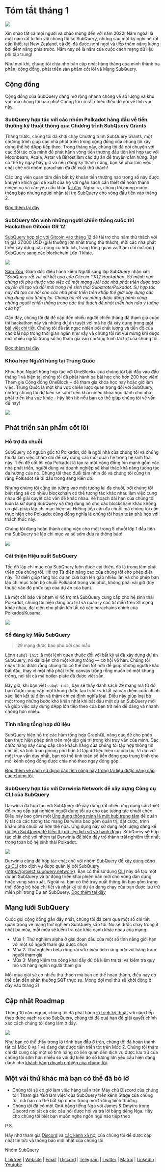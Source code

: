 # Tóm tắt tháng 1

![](https://miro.medium.com/max/1400/1*2IMAaY-YYyAdl7YfZqHTAg.png)

Xin chào tất cả mọi người và chào mừng đến với năm 2022! Năm ngoái là một năm rất to lớn với chúng tôi tại SubQuery, nhưng sau một kỳ nghỉ hè rất cần thiết tại New Zealand, cả đội đã được nghỉ ngơi và tiếp thêm năng lượng bởi tiềm năng phía trước. Năm nay sẽ là năm của cuộc cách mạng dữ liệu phi tập trung!

Như mọi khi, chúng tôi chia nhỏ bản cập nhật hàng tháng của mình thành ba phần; cộng đồng, phát triển sản phẩm cốt lõi và Mạng SubQuery.

## Cộng đồng

Cộng đồng của SubQuery đang mở rộng nhanh chóng về số lượng và khu vực mà chúng tôi bao phủ! Chúng tôi có rất nhiều điều để nói về lĩnh vực này.

### SubQuery hợp tác với các nhóm Polkadot hàng đầu về tiền thưởng kỹ thuật thông qua Chương trình SubQuery Grants

Tháng trước, chúng tôi đã khởi chạy Chương trình SubQuery Grants, một chương trình giúp các nhà phát triển trong cộng đồng của chúng tôi xây dựng thế hệ dApp tiếp theo. Trong tháng này, chúng tôi đã nói chuyện với các đối tác của mình để phát hành vòng tiền thưởng đầu tiên khi hợp tác với Moonbeam, Acala, Astar và Bifrost làm các dự án để truyền cảm hứng. Bạn có thể ký ngay bây giờ và nếu đăng ký thành công, bạn sẽ phải làm việc chặt chẽ với nhóm parachain đã đề xuất thử thách!

Các ứng viên quan tâm đến bất kỳ khoản tiền thưởng nào trong số này được khuyến khích gửi đề xuất của họ với ngân sách cần thiết để hoàn thành nhiệm vụ và các yêu cầu khác [tại đây](https://docs.google.com/forms/d/e/1FAIpQLSfmMazkebKwNTWThBkVGaxf2Bg8s4aWZ0ZhwiMCtc9kv4sJHQ/viewform). Ngoài ra, chúng tôi mong muốn thông báo nhưng người nhận tài trợ SubQuery cho vòng đầu tiên vào tháng 2.

[Đọc thêm tại đây](https://subquery.medium.com/subquery-partners-with-leading-polkadot-teams-on-technical-bounties-via-the-subquery-grants-d40453788435)

### SubQuery tôn vinh những người chiến thắng cuộc thi Hackathon Gitcoin GR 12

[SubQuery hợp tác với Gitcoin vào tháng 12](https://subquery.medium.com/subquery-announces-gitcoin-hackathon-16c9d18753a) để tài trợ cho năm thử thách với trị giá 37.000 USD (giải thưởng lớn nhất trong thử thách), mời các nhà phát triển xây dựng các công cụ hữu ích, trang tổng quan và thậm chí mở rộng SubQuery sang các blockchain Lớp-1 khác.

![](https://miro.medium.com/max/1400/1*BUq3ah1ULNnvLjqxv_vzlQ.png)

[Sam Zou](https://twitter.com/zoujialiu), Giám đốc điều hành kiêm Người sáng lập SubQuery nhận xét: “_SubQuery rất vui với kết quả của Gitcoin GR12 Hackathon. Sứ mệnh của chúng tôi phụ thuộc vào việc có một mạng lưới các nhà phát triển được trao quyền để tạo và đổi mới trong hệ sinh thái Substrate/Polkadot. Sự hợp tác này đã tạo cơ hội cho các nhà phát triển trên khắp thế giới xây dựng các ứng dụng của tương lai. Chúng tôi rất vui mừng được đồng hành cùng những người chiến thắng trong các thử thách để phát triển hơn nữa ý tưởng của họ_”

Gần đây, chúng tôi đã đề cập đến nhiều người chiến thắng đã tham gia cuộc thi hackathon này và những dự án tuyệt vời mà họ đã xây dựng trong [một bài viết chi tiết](https://subquery.medium.com/subquery-celebrates-winners-of-gitcoin-gr-12-hackathon-7486afaeab29). Chúng tôi đã rất ngạc nhiên bởi chất lượng và tiến độ của các bài nộp trong thời gian ngắn như vậy và chúng tôi rất vui mừng khi được mời nhiều người trong số họ tham gia vào chương trình tài trợ của chúng tôi.

[Đọc thêm tại đây](https://subquery.medium.com/subquery-celebrates-winners-of-gitcoin-gr-12-hackathon-7486afaeab29)

### Khóa học Người hùng tại Trung Quốc

Khóa học Người hùng hợp tác với OneBlock+ của chúng tôi bắt đầu vào đầu tháng 1 và hiện tại chúng tôi đã phát hành ba bài học cho hơn 200 học viên! Tham gia Cộng đồng OneBlock + để tham gia khóa học này hoặc giờ làm việc. Trung Quốc là một khu vực chiến lược quan trọng đối với SubQuery, nhưng chúng tôi dự kiến sẽ sớm triển khai nhiều khóa học dành cho nhà phát triển khu vực khác - hãy liên hệ nếu bạn có thể giúp chúng tôi về vấn đề này!

![](https://miro.medium.com/max/1400/1*_8N000hX1WBM79ZbFyhvYQ.png)

## Phát triển sản phẩm cốt lõi

### Hỗ trợ đa chuỗi

SubQuery có nguồn gốc từ Polkadot, đó là ngôi nhà của chúng tôi và chúng tôi đã làm việc chăm chỉ để xây dựng các mối quan hệ trong hệ sinh thái này. Tiền đề cốt lõi của Polkadot là tạo ra một cộng đồng lớn mạnh gồm các nhà phát triển, người dùng và doanh nghiệp sẽ khai thác khả năng tương tác đa hướng của nó. Chúng tôi theo đuổi tầm nhìn đó và chúng tôi cũng tin rằng Polkadot sẽ đi đầu trong sáng kiến đó.

Nhưng chúng tôi cũng tin tưởng vào một tương lai đa chuỗi, bởi chúng tôi biết rằng sẽ có nhiều blockchain có thể tương tác khác nhau làm việc cùng nhau để giải quyết các vấn đề khác nhau. Kế hoạch dài hạn của chúng tôi luôn là sử dụng SubQuery và ứng dụng nó cho các blockchain khác không có giải pháp lập chỉ mục hiện tại. Hướng tiếp cận đa chuỗi mà chúng tôi cần thực hiện cho Polkadot cũng đồng nghĩa là chúng tôi hoàn toàn phù hợp với thách thức này.

Chúng tôi đang hoàn thành công việc cho một trong 5 chuỗi lớp 1 đầu tiên mà SubQuery sẽ lập chỉ mục và sẽ sớm đưa ra thông báo!

![](https://miro.medium.com/max/1400/1*jD1n5MSjeatjiaF5hY-Wjg.png)

### Cải thiện Hiệu suất SubQuery

Tốc độ lập chỉ mục của SubQuery luôn được cải thiện, đó là trọng tâm phát triển của chúng tôi. Hỗ trợ Từ điển nâng cao của chúng tôi cho phép điều này. Từ điển giúp tăng tốc dự án của bạn lên gấp nhiều lần và cho phép bạn lập chỉ mục toàn bộ chuỗi Polkadot trong vài phút, không phải vài giờ (tùy thuộc vào độ phức tạp của dự án của bạn).

Là một chỉ báo về phạm vi hỗ trợ mà SubQuery cung cấp cho hệ sinh thái Polkadot, chúng tôi hiện đang lưu trữ và quản lý các từ điển trên 31 mạng khác nhau, đại diện cho phần lớn tất cả các parachains chính của Polkadot/Kusama.

![](https://miro.medium.com/max/1400/1*WeMY5WnWZ_jvllxidhycUA.png)

### Sổ đăng ký Mẫu SubQuery

> 29 mạng được bao phủ bởi các mẫu

Lệnh `subql init` là một lệnh quen thuộc đối với bất kỳ ai đã xây dựng dự án SubQuery; nó đại diện cho một khung trống — cơ hội vô hạn. Chúng tôi nhận thức được rằng chúng tôi có thể làm tốt hơn để giúp những người khác bắt đầu, thay vì một nhà phát triển canvas trống rỗng muốn có một khung trống, nơi tất cả mã boiler-plate đã được viết sẵn.

Bây giờ, khi bạn viết `subql init`, bạn sẽ thấy danh sách 29 mạng mà từ đó bạn được cung cấp một khung được tạo trước với tất cả các điểm cuối chính xác, liên kết từ điển và thậm chí cả định nghĩa loại. Điều này giúp loại bỏ một trong những bước khó khăn nhất khi bắt đầu một dự án SubQuery mới và giúp việc xây dựng dApp lớn tiếp theo của bạn trở nên dễ dàng và nhanh chóng hơn nhiều.

### Tính năng tổng hợp dữ liệu

SubQuery hiện hỗ trợ các hàm tổng hợp GraphQL nâng cao để cho phép bạn thực hiện phép tính trên một tập giá trị trong khi truy vấn của mình. Các chức năng này cung cấp cho khách hàng của chúng tôi tập hợp thông tin chi tiết và tính toán phong phú hơn từ tập dữ liệu hiện có của họ. Ví dụ: với một truy vấn duy nhất, bạn có thể tính toán số tiền đóng góp trung bình cho mỗi kênh cộng đồng được chia nhỏ theo ngày đóng góp.

[Đọc thêm về cách sử dụng các tính năng này trong tài liệu được nâng cấp của chúng tôi.](https://doc.subquery.network/query/aggregate/)

### SubQuery hợp tác với Darwinia Network để xây dựng Công cụ CLI của SubQuery

Darwinia đã hợp tác với SubQuery để xây dựng rất nhiều ứng dụng cần thiết để cung cấp trải nghiệm người dùng tối ưu cho các tương tác chuỗi chéo. Điều này bao gồm một [Ứng dụng thông minh là một hub trung tâm](https://apps.darwinia.network/) để quản lý tất cả các tương tác mạng Darwinia bao gồm quản trị, đặt cược, trình khám phá chuỗi và hơn thế nữa. Ứng dụng này sử dụng một lượng đáng kể [dữ liệu SubQuery để hiển thị dữ liệu lịch sử và hành động](https://explorer.subquery.network/subquery/darwinia-network/smart-app-crab). SubQuery sẽ hợp tác chặt chẽ với nhóm tại Darwinia để biến đây trở thành trải nghiệm tốt nhất trong toàn bộ hệ sinh thái Polkadot.

![](https://miro.medium.com/max/1200/1*bL2Csj9qyamD7txAheCTIg.gif)

Darwinia cũng đã hợp tác chặt chẽ với nhóm SubQuery để [xây dựng công cụ CLI](https://github.com/fewensa/subquery-cli) cho dịch vụ được quản lý bởi SubQuery (https://project.subquery.network). Bạn có thể sử dụng [CLI](https://github.com/fewensa/subquery-cli) này để tạo một dự án SubQuery và tự động triển khai phiên bản mới cho vùng dàn dựng hoặc vùng sản xuất. Ngoài ra, bạn có thể truy xuất thông tin bao gồm trạng thái đồng bộ hóa chi tiết và nhật ký từ dự án đang chạy của bạn được lưu trữ miễn phí trong Dự án SubQuery. [Đọc thêm tại đây](https://subquery.medium.com/subquery-partners-with-darwinia-network-to-build-subquerys-cli-tool-903dc4c9ef66)

## Mạng lưới SubQuery

Cuộc gọi cộng đồng gần đây nhất, chúng tôi đã xem qua một số chi tiết quan trọng về mạng thử nghiệm SubQuery sắp tới. Nó sẽ được chạy trong ít nhất ba mùa, mỗi mùa sẽ kiểm tra các khía cạnh khác nhau của mạng:

- Mùa 1: Thử nghiệm alpha ở giai đoạn đầu của một số tính năng giới hạn với một số người tham gia được chọn
- Mùa 2: Thử nghiệm beta rộng rãi với nhiều tính năng hơn với hàng trăm người tham gia
- Mùa 3: Mạng kiểm tra công khai đầy đủ để kiểm tra tải và kiểm tra quy mô với hàng nghìn người tham gia

Mỗi mùa giải sẽ có nhiều thử thách mà bạn có thể hoàn thành, điều này có thể dẫn đến phần thưởng SQT thực sự. Mong đợi mọi thứ sẽ khởi động ở đây vào tháng 3!

## Cập nhật Roadmap

Tháng 10 năm ngoái, chúng tôi đã phát hành [lộ trình kỹ thuật](https://blog.subquery.network/blogs/20211029-roadmap-october.html) với năm tiếp theo được vạch ra cho SubQuery, chúng tôi đã quá hạn để giải quyết chính xác cách chúng tôi đang làm ở đây.

![](https://miro.medium.com/max/1400/1*2a3SGrW-OG5pbw67jsavvw.jpeg)

Như bạn có thể thấy trong lộ trình ban đầu ở trên, chúng tôi đã hoàn thành tất cả Mốc 0 và 1 và đang đạt được tiến triển tốt trên Mốc 2. Chúng tôi thậm chí đã cung cấp một số tính năng có liên quan đến dịch vụ được lưu trữ của chúng tôi sớm hơn nhiều so với dự kiến do số lượng lớn yêu cầu hiện đang dành cho [khách hàng doanh nghiệp của chúng tôi](https://blog.subquery.network/blogs/20211228-enterprise-hosted.html).

## Một vài thứ khác mà bạn có thể đã bỏ lỡ

- Chúng tôi sẽ có giờ làm việc hàng tuần trên Máy chủ Discord của chúng tôi! Tham gia ‘Giờ làm việc’ của SubQuery trên kênh Stage của chúng tôi, nơi bạn có thể bắt kịp nhóm trong môi trường bình thường.
- Chúng tôi đã có một QnA bằng tiếng Nga với James & Dmytro trong Discord nơi tất cả các câu hỏi được hỏi và trả lời bằng tiếng Nga. Hãy cho chúng tôi biết bạn muốn nghe ngôn ngữ nào tiếp theo

P.S.

Hãy nhớ tham gia [Discord](https://discord.com/invite/subquery) và [các kênh xã hội](https://linktr.ee/subquerynetwork) của chúng tôi để được cập nhật tin tức và thông báo mới nhất của chúng tôi.

Nhóm SubQuery

[Linktree](https://linktr.ee/subquerynetwork) | [Website](https://subquery.network/) | [Email](hello@subquery.network) | [Discord](https://discord.com/invite/78zg8aBSMG) | [Telegram](https://t.me/subquerynetwork) | [Twitter](https://twitter.com/subquerynetwork) | [Matrix](https://matrix.to/#/#subquery:matrix.org) | [LinkedIn](https://www.linkedin.com/company/subquery) | [Youtube](https://www.youtube.com/channel/UCi1a6NUUjegcLHDFLr7CqLw)
